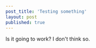 ```yaml
---
post_title: 'Testing something'
layout: post
published: true
---
```


Is it going to work? I don't think so.